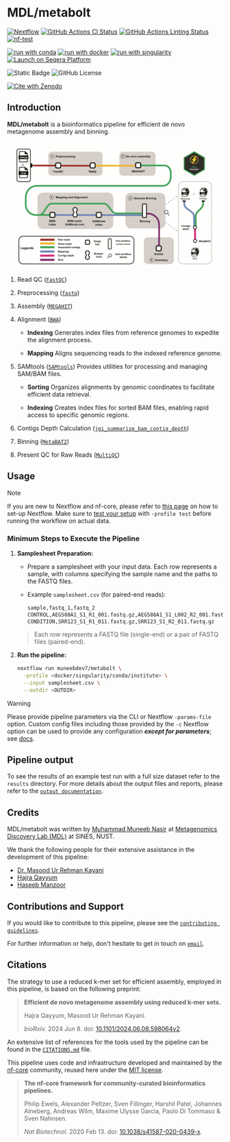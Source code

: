 # MDL/metabolt

[![Nextflow](https://img.shields.io/badge/nextflow%20DSL2-%E2%89%A524.04.2-23aa62.svg)](https://www.nextflow.io/)
[![GitHub Actions CI Status](https://github.com/muneebdev7/metabolt/actions/workflows/ci.yml/badge.svg)](https://github.com/muneebdev7/metabolt/actions/workflows/ci.yml)
[![GitHub Actions Linting Status](https://github.com/muneebdev7/metabolt/actions/workflows/linting.yml/badge.svg)](https://github.com/muneebdev7/metabolt/actions/workflows/linting.yml)
[![nf-test](https://img.shields.io/badge/unit_tests-nf--test-337ab7.svg)](https://www.nf-test.com)

[![run with conda](http://img.shields.io/badge/run%20with-conda-3EB049?labelColor=000000&logo=anaconda)](https://docs.conda.io/en/latest/)
[![run with docker](https://img.shields.io/badge/run%20with-docker-0db7ed?labelColor=000000&logo=docker)](https://www.docker.com/)
[![run with singularity](https://img.shields.io/badge/run%20with-singularity-1d355c.svg?labelColor=000000)](https://sylabs.io/docs/)
[![Launch on Seqera Platform](https://img.shields.io/badge/Launch%20%F0%9F%9A%80-Seqera%20Platform-%234256e7)](https://cloud.seqera.io/launch?pipeline=https://github.com/muneebdev7/metabolt)

![Static Badge](https://img.shields.io/badge/Platform-Linux-black?logo=linux&logoColor=black&labelColor=grey&color=orange)
![GitHub License](https://img.shields.io/github/license/muneebdev7/metabolt?color=teal)

[![Cite with Zenodo](http://img.shields.io/badge/DOI-10.5281/zenodo.XXXXXXX-1073c8?labelColor=000000)](https://doi.org/10.5281/zenodo.XXXXXXX)

## Introduction

**MDL/metabolt** is a bioinformatics pipeline for efficient de novo metagenome assembly and binning.

![MDL/metabolt](docs/images/metabolt_workflow_light.png)

1. Read QC ([`FastQC`](https://www.bioinformatics.babraham.ac.uk/projects/fastqc/))

2. Preprocessing ([`fastp`](https://github.com/OpenGene/fastp))

3. Assembly ([`MEGAHIT`](https://github.com/voutcn/megahit))

4. Alignment ([`BWA`](https://github.com/lh3/bwa))

   - **Indexing**
     Generates index files from reference genomes to expedite the alignment process.

   - **Mapping**
     Aligns sequencing reads to the indexed reference genome.

5. SAMtools ([`SAMtools`](https://github.com/samtools/samtools))
   Provides utilities for processing and managing SAM/BAM files.

   - **Sorting**
     Organizes alignments by genomic coordinates to facilitate efficient data retrieval.

   - **Indexing**
     Creates index files for sorted BAM files, enabling rapid access to specific genomic regions.

6. Contigs Depth Calculation ([`jgi_summarize_bam_contig_depth`](https://bitbucket.org/berkeleylab/metabat/src/master/))

7. Binning ([`MetaBAT2`](https://bitbucket.org/berkeleylab/metabat/src/master/))

8. Present QC for Raw Reads ([`MultiQC`](https://multiqc.info/))

## Usage

> [!NOTE]
> If you are new to Nextflow and nf-core, please refer to [this page](https://nf-co.re/docs/usage/installation) on how to set-up Nextflow. Make sure to [test your setup](https://nf-co.re/docs/usage/introduction#how-to-run-a-pipeline) with `-profile test` before running the workflow on actual data.

### Minimum Steps to Execute the Pipeline

1. **Samplesheet Preparation:**

   - Prepare a samplesheet with your input data. Each row represents a sample, with columns specifying the sample name and the paths to the FASTQ files.

   - Example `samplesheet.csv` (for paired-end reads):

     ```csv
     sample,fastq_1,fastq_2
     CONTROL,AEG588A1_S1_R1_001.fastq.gz,AEG588A1_S1_L002_R2_001.fastq.gz
     CONDITION,SRR123_S1_R1_011.fastq.gz,SRR123_S1_R2_011.fastq.gz
     ```

   > Each row represents a FASTQ file (single-end) or a pair of FASTQ files (paired-end).

2. **Run the pipeline:**

   ```bash
   nextflow run muneebdev7/metabolt \
     -profile <docker/singularity/conda/institute> \
     --input samplesheet.csv \
     --outdir <OUTDIR>
   ```

> [!WARNING]
> Please provide pipeline parameters via the CLI or Nextflow `-params-file` option. Custom config files including those provided by the `-c` Nextflow option can be used to provide any configuration _**except for parameters**_; see [docs](https://nf-co.re/docs/usage/getting_started/configuration#custom-configuration-files).

## Pipeline output

To see the results of an example test run with a full size dataset refer to the `results` directory.
For more details about the output files and reports, please refer to the
[`output documentation`](docs/output.md).

## Credits

MDL/metabolt was written by [Muhammad Muneeb Nasir](https://github.com/muneebdev7/metabolt) at [Metagenomics Discovery Lab (MDL)](https://sines.nust.edu.pk/) at SINES, NUST.

We thank the following people for their extensive assistance in the development of this pipeline:

- [Dr. Masood Ur Rehman Kayani](https://sines.nust.edu.pk/faculty/masood-ur-rehman-kayani/)
- [Hajra Qayyum](https://www.researchgate.net/profile/Hajra-Qayyum)
- [Haseeb Manzoor](https://www.linkedin.com/in/haseebmanzoor/)

## Contributions and Support

If you would like to contribute to this pipeline, please see the [`contributing guidelines`](.github/CONTRIBUTING.md).

For further information or help, don't hesitate to get in touch on [`email`](mailto:muneebgojra@gmail.com).

## Citations

<!-- If you use [muneebdev7/metabolt](https://www.github.com/muneebdev7/metabolt) for your analysis, please cite it using the following doi: [10.5281/zenodo.XXXXXX](https://doi.org/10.5281/zenodo.XXXXXX) -->

The strategy to use a reduced k-mer set for efficient assembly, employed in this pipeline, is based on the following preprint:

> **Efficient de novo metagenome assembly using reduced k-mer sets.**
>
> Hajra Qayyum, Masood Ur Rehman Kayani.
>
> _bioRxiv._ 2024 Jun 8. doi: [10.1101/2024.06.08.598064v2](https://www.biorxiv.org/content/10.1101/2024.06.08.598064v2).

An extensive list of references for the tools used by the pipeline can be found in the [`CITATIONS.md`](CITATIONS.md) file.

This pipeline uses code and infrastructure developed and maintained by the [nf-core](https://nf-co.re) community, reused here under the [MIT license](https://github.com/nf-core/tools/blob/main/LICENSE).

> **The nf-core framework for community-curated bioinformatics pipelines.**
>
> Philip Ewels, Alexander Peltzer, Sven Fillinger, Harshil Patel, Johannes Alneberg, Andreas Wilm, Maxime Ulysse Garcia, Paolo Di Tommaso & Sven Nahnsen.
>
> _Nat Biotechnol._ 2020 Feb 13. doi: [10.1038/s41587-020-0439-x](https://dx.doi.org/10.1038/s41587-020-0439-x).
